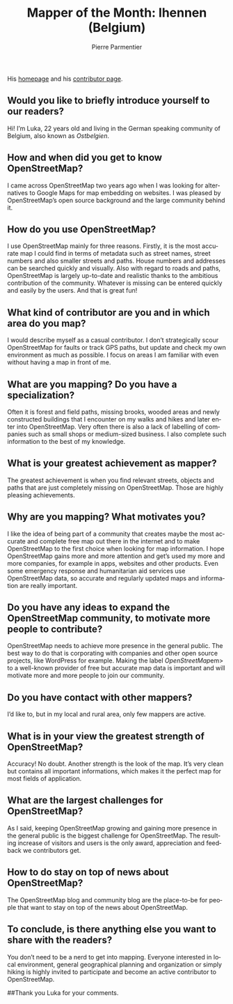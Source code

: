 ﻿---
title: "Mapper of the Month: lhennen (Belgium)"
featured:
layout: post
category: motm
author: Pierre Parmentier
lang: en
---

His [homepage](https://www.openstreetmap.org/user/lhennen) and his [contributor page](https://hdyc.neis-one.org/?lhennen). 

## Would you like to briefly introduce yourself to our readers? 
Hi! I’m Luka, 22 years old and living in the German speaking community of Belgium, also known as <em>Ostbelgien</em>.

## How and when did you get to know OpenStreetMap? 
I came across OpenStreetMap two years ago when I was looking for alternatives to Google Maps for map embedding on websites. I was pleased by OpenStreetMap’s open source background and the large community behind it.

## How do you use OpenStreetMap? 
I use OpenStreetMap mainly for three reasons. Firstly, it is the most accurate map I could find in terms of metadata such as street names, street numbers and also smaller streets and paths. House numbers and addresses can be searched quickly and visually. Also with regard to roads and 
paths, OpenStreetMap is largely up-to-date and realistic thanks to the ambitious contribution of the community. Whatever is missing can be entered quickly and easily by the users. And that is 
great fun!

## What kind of contributor are you and in which area do you map? 
I would describe myself as a casual contributor. I don’t strategically scour OpenStreetMap for faults or track GPS paths, but update and check my own environment as much as possible. I focus on areas I am familiar with even without having a map in front of me. 

## What are you mapping? Do you have a specialization? 
Often it is forest and field paths, missing brooks, wooded areas and newly constructed buildings that I encounter on my walks and hikes and later enter into OpenStreetMap. Very often there is also a lack of labelling of companies such as small shops or medium-sized business. I also complete such information to the best of my knowledge.

## What is your greatest achievement as mapper? 
The greatest achievement is when you find relevant streets, objects and paths that are just completely missing on OpenStreetMap. Those are highly pleasing achievements.

## Why are you mapping? What motivates you? 
I like the idea of being part of a community that creates maybe the most accurate and complete free map out there in the internet and to make OpenStreetMap to the first choice when looking for map information. I hope OpenStreetMap gains more and more attention and get’s used my more and more companies, for example in apps, websites and other products. Even some emergency response and humanitarian aid services use OpenStreetMap data, so accurate and regularly updated maps and information are really important.

## Do you have any ideas to expand the OpenStreetMap community, to motivate more people to contribute? 
OpenStreetMap needs to achieve more presence in the general public. The best way to do that is corporating with companies and other open source projects, like WordPress for example. Making the label <em>OpenStreetMap</em>em> to a well-known provider of free but accurate map data is important and will motivate more and more people to join our community.

## Do you have contact with other mappers? 
I’d like to, but in my local and rural area, only few mappers are active.

## What is in your view the greatest strength of OpenStreetMap? 
Accuracy! No doubt. Another strength is the look of the map. It’s very clean but contains all important informations, which makes it the perfect map for most fields of application.

## What are the largest challenges for OpenStreetMap? 
As I said, keeping OpenStreetMap growing and gaining more presence in the general public is the biggest challenge for OpenStreetMap. The resulting increase of visitors and users is the only award, appreciation and feedback we contributors get. 

## How to do stay on top of news about OpenStreetMap? 
The OpenStreetMap blog and community blog are the place-to-be for people that want to stay on top of the news about OpenStreetMap.

## To conclude, is there anything else you want to share with the readers? 
You don’t need to be a nerd to get into mapping. Everyone interested in local environment, general geographical planning and organization or simply hiking is highly invited to participate and become an active contributor to OpenStreetMap.

##Thank you Luka for your comments.